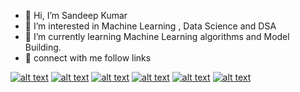 - 👋 Hi, I’m Sandeep Kumar
- 👀 I’m interested in Machine Learning , Data Science and DSA
- 🌱 I’m currently learning Machine Learning algorithms and Model Building.
- 🚀 connect with me follow links

<!-- Please don't remove this: Grab your social icons from https://github.com/carlsednaoui/gitsocial -->

<!-- display the social media buttons in your README -->

[![alt text][1.1]][1]
[![alt text][2.1]][2]
[![alt text][3.1]][3]
[![alt text][4.1]][4]
[![alt text][5.1]][5]
[![alt text][6.1]][6]


<!-- links to social media icons -->
<!-- no need to change these -->

<!-- icons with padding -->

[1.1]: https://tse2.mm.bing.net/th?id=OIP.dsWGMpqtgvW5590uuJ7JkQAAAA&pid=Api&P=0&h=180
[2.1]: https://tse2.mm.bing.net/th?id=OIP.SP5AjgaqCwsd1UVtScTD5gHaHa&pid=Api&P=0&h=180
[3.1]: https://tse3.mm.bing.net/th?id=OIP.b5oDvUVU5UVN4cefTJGq3wHaHa&pid=Api&P=0&h=180
[4.1]: https://tse4.mm.bing.net/th?id=OIP.DENauUixUf2DS-VfgKCXlAHaD2&pid=Api&P=0&h=180
[5.1]: https://tse1.mm.bing.net/th?id=OIP.QPOjD2THACoelQZWBmNQPwHaD4&pid=Api&P=0&h=180
[6.1]: https://tse1.mm.bing.net/th?id=OIP.YGMKfBEvia_lF6TyOdbQfwHaHa&pid=Api&P=0&h=180



<!-- links to your social media accounts -->
<!-- update these accordingly -->

[1]: https://instagram.com/sarcastic_sandy_0_0?igshid=NTc4MTIwNjQ2YQ==
[2]: https://www.hackerrank.com/kumarsandeep1102?hr_r=1
[3]: https://www.linkedin.com/in/sandeep-kumar-488a1b222/
[4]: https://leetcode.com/Sandeep_Kumar96674/
[5]: https://www.datacamp.com/portfolio/SandeepKumar0106
[6]: https://www.codingninjas.com/studio/profile/2cb29e1f-7667-49cc-ac64-4a7467107dc6

<!-- Please don't remove this: Grab your social icons from https://github.com/carlsednaoui/gitsocial -->
<!---
sandeepkumar96674/sandeepkumar96674 is a ✨ special ✨ repository because its `README.md` (this file) appears on your GitHub profile.
You can click the Preview link to take a look at your changes.
--->

